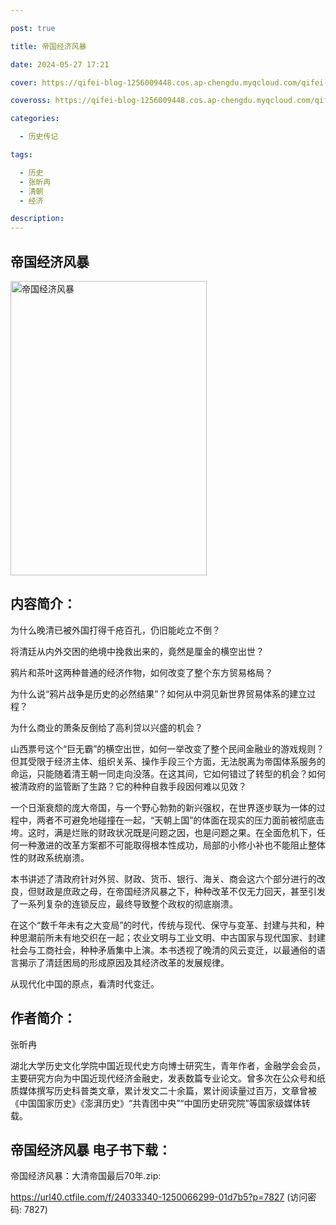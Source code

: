 ```yaml
---

post: true

title: 帝国经济风暴

date: 2024-05-27 17:21

cover: https://qifei-blog-1256009448.cos.ap-chengdu.myqcloud.com/qifei-blog/6614aadb68eb93571386ff16.jpg

coveross: https://qifei-blog-1256009448.cos.ap-chengdu.myqcloud.com/qifei-blog/6614aadb68eb93571386ff16.jpg

categories:

  - 历史传记

tags:

  - 历史
  - 张昕冉
  - 清朝
  - 经济

description:
---
```


## 帝国经济风暴
<img alt="帝国经济风暴 " class="aligncenter loaded" data-was-processed="true" decoding="async" fetchpriority="high" height="471" src="https://qifei-blog-1256009448.cos.ap-chengdu.myqcloud.com/qifei-blog/6614aadb68eb93571386ff16.jpg " style="cursor: zoom-in;" width="314"/>

## 内容简介：

为什么晚清已被外国打得千疮百孔，仍旧能屹立不倒？

将清廷从内外交困的绝境中挽救出来的，竟然是厘金的横空出世？

鸦片和茶叶这两种普通的经济作物，如何改变了整个东方贸易格局？

为什么说“鸦片战争是历史的必然结果”？如何从中洞见新世界贸易体系的建立过程？

为什么商业的萧条反倒给了高利贷以兴盛的机会？

山西票号这个“巨无霸”的横空出世，如何一举改变了整个民间金融业的游戏规则？但其受限于经济主体、组织关系、操作手段三个方面，无法脱离为帝国体系服务的命运，只能随着清王朝一同走向没落。在这其间，它如何错过了转型的机会？如何被清政府的监管断了生路？它的种种自救手段因何难以见效？

一个日渐衰颓的庞大帝国，与一个野心勃勃的新兴强权，在世界逐步联为一体的过程中，两者不可避免地碰撞在一起，“天朝上国”的体面在现实的压力面前被彻底击垮。这时，满是烂账的财政状况既是问题之因，也是问题之果。在全面危机下，任何一种激进的改革方案都不可能取得根本性成功，局部的小修小补也不能阻止整体性的财政系统崩溃。

本书讲述了清政府针对外贸、财政、货币、银行、海关、商会这六个部分进行的改良，但财政是庶政之母，在帝国经济风暴之下，种种改革不仅无力回天，甚至引发了一系列复杂的连锁反应，最终导致整个政权的彻底崩溃。

在这个“数千年未有之大变局”的时代，传统与现代、保守与变革、封建与共和，种种思潮前所未有地交织在一起；农业文明与工业文明、中古国家与现代国家、封建社会与工商社会，种种矛盾集中上演。本书透视了晚清的风云变迁，以最通俗的语言揭示了清廷困局的形成原因及其经济改革的发展规律。

从现代化中国的原点，看清时代变迁。

## 作者简介：

张昕冉

湖北大学历史文化学院中国近现代史方向博士研究生，青年作者，金融学会会员，主要研究方向为中国近现代经济金融史，发表数篇专业论文。曾多次在公众号和纸质媒体撰写历史科普类文章，累计发文二十余篇，累计阅读量过百万，文章曾被《中国国家历史》《澎湃历史》“共青团中央”“中国历史研究院”等国家级媒体转载。

## 帝国经济风暴 电子书下载：
帝国经济风暴：大清帝国最后70年.zip: 

https://url40.ctfile.com/f/24033340-1250066299-01d7b5?p=7827 (访问密码: 7827)
